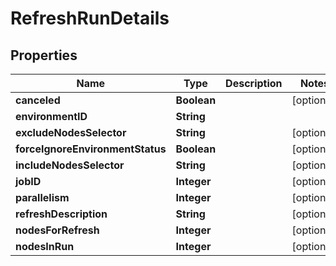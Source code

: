 

# RefreshRunDetails


## Properties

| Name | Type | Description | Notes |
|------------ | ------------- | ------------- | -------------|
|**canceled** | **Boolean** |  |  [optional] |
|**environmentID** | **String** |  |  |
|**excludeNodesSelector** | **String** |  |  [optional] |
|**forceIgnoreEnvironmentStatus** | **Boolean** |  |  [optional] |
|**includeNodesSelector** | **String** |  |  [optional] |
|**jobID** | **Integer** |  |  [optional] |
|**parallelism** | **Integer** |  |  [optional] |
|**refreshDescription** | **String** |  |  [optional] |
|**nodesForRefresh** | **Integer** |  |  [optional] |
|**nodesInRun** | **Integer** |  |  [optional] |



